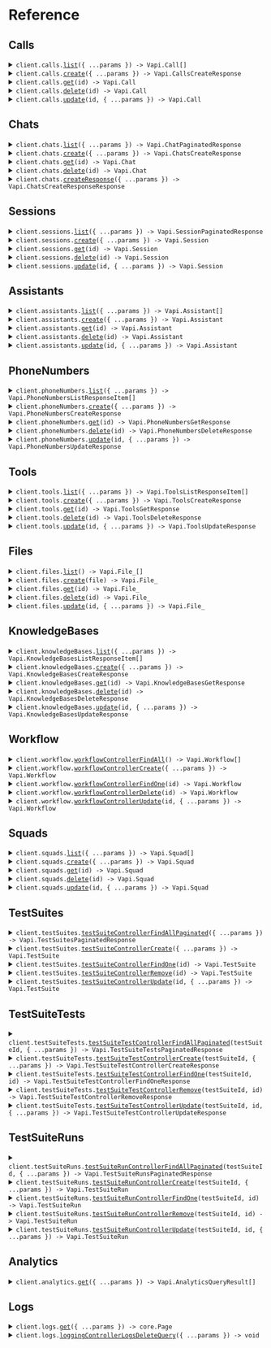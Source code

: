 # Reference

## Calls

<details><summary><code>client.calls.<a href="/src/api/resources/calls/client/Client.ts">list</a>({ ...params }) -> Vapi.Call[]</code></summary>
<dl>
<dd>

#### 🔌 Usage

<dl>
<dd>

<dl>
<dd>

```typescript
await client.calls.list();
```

</dd>
</dl>
</dd>
</dl>

#### ⚙️ Parameters

<dl>
<dd>

<dl>
<dd>

**request:** `Vapi.CallsListRequest`

</dd>
</dl>

<dl>
<dd>

**requestOptions:** `Calls.RequestOptions`

</dd>
</dl>
</dd>
</dl>

</dd>
</dl>
</details>

<details><summary><code>client.calls.<a href="/src/api/resources/calls/client/Client.ts">create</a>({ ...params }) -> Vapi.CallsCreateResponse</code></summary>
<dl>
<dd>

#### 🔌 Usage

<dl>
<dd>

<dl>
<dd>

```typescript
await client.calls.create();
```

</dd>
</dl>
</dd>
</dl>

#### ⚙️ Parameters

<dl>
<dd>

<dl>
<dd>

**request:** `Vapi.CreateCallDto`

</dd>
</dl>

<dl>
<dd>

**requestOptions:** `Calls.RequestOptions`

</dd>
</dl>
</dd>
</dl>

</dd>
</dl>
</details>

<details><summary><code>client.calls.<a href="/src/api/resources/calls/client/Client.ts">get</a>(id) -> Vapi.Call</code></summary>
<dl>
<dd>

#### 🔌 Usage

<dl>
<dd>

<dl>
<dd>

```typescript
await client.calls.get("id");
```

</dd>
</dl>
</dd>
</dl>

#### ⚙️ Parameters

<dl>
<dd>

<dl>
<dd>

**id:** `string`

</dd>
</dl>

<dl>
<dd>

**requestOptions:** `Calls.RequestOptions`

</dd>
</dl>
</dd>
</dl>

</dd>
</dl>
</details>

<details><summary><code>client.calls.<a href="/src/api/resources/calls/client/Client.ts">delete</a>(id) -> Vapi.Call</code></summary>
<dl>
<dd>

#### 🔌 Usage

<dl>
<dd>

<dl>
<dd>

```typescript
await client.calls.delete("id");
```

</dd>
</dl>
</dd>
</dl>

#### ⚙️ Parameters

<dl>
<dd>

<dl>
<dd>

**id:** `string`

</dd>
</dl>

<dl>
<dd>

**requestOptions:** `Calls.RequestOptions`

</dd>
</dl>
</dd>
</dl>

</dd>
</dl>
</details>

<details><summary><code>client.calls.<a href="/src/api/resources/calls/client/Client.ts">update</a>(id, { ...params }) -> Vapi.Call</code></summary>
<dl>
<dd>

#### 🔌 Usage

<dl>
<dd>

<dl>
<dd>

```typescript
await client.calls.update("id");
```

</dd>
</dl>
</dd>
</dl>

#### ⚙️ Parameters

<dl>
<dd>

<dl>
<dd>

**id:** `string`

</dd>
</dl>

<dl>
<dd>

**request:** `Vapi.UpdateCallDto`

</dd>
</dl>

<dl>
<dd>

**requestOptions:** `Calls.RequestOptions`

</dd>
</dl>
</dd>
</dl>

</dd>
</dl>
</details>

## Chats

<details><summary><code>client.chats.<a href="/src/api/resources/chats/client/Client.ts">list</a>({ ...params }) -> Vapi.ChatPaginatedResponse</code></summary>
<dl>
<dd>

#### 🔌 Usage

<dl>
<dd>

<dl>
<dd>

```typescript
await client.chats.list();
```

</dd>
</dl>
</dd>
</dl>

#### ⚙️ Parameters

<dl>
<dd>

<dl>
<dd>

**request:** `Vapi.ChatsListRequest`

</dd>
</dl>

<dl>
<dd>

**requestOptions:** `Chats.RequestOptions`

</dd>
</dl>
</dd>
</dl>

</dd>
</dl>
</details>

<details><summary><code>client.chats.<a href="/src/api/resources/chats/client/Client.ts">create</a>({ ...params }) -> Vapi.ChatsCreateResponse</code></summary>
<dl>
<dd>

#### 📝 Description

<dl>
<dd>

<dl>
<dd>

Creates a new chat. Requires at least one of: assistantId/assistant, sessionId, or previousChatId. Note: sessionId and previousChatId are mutually exclusive.

</dd>
</dl>
</dd>
</dl>

#### 🔌 Usage

<dl>
<dd>

<dl>
<dd>

```typescript
await client.chats.create({
    input: "input",
});
```

</dd>
</dl>
</dd>
</dl>

#### ⚙️ Parameters

<dl>
<dd>

<dl>
<dd>

**request:** `Vapi.CreateChatDto`

</dd>
</dl>

<dl>
<dd>

**requestOptions:** `Chats.RequestOptions`

</dd>
</dl>
</dd>
</dl>

</dd>
</dl>
</details>

<details><summary><code>client.chats.<a href="/src/api/resources/chats/client/Client.ts">get</a>(id) -> Vapi.Chat</code></summary>
<dl>
<dd>

#### 🔌 Usage

<dl>
<dd>

<dl>
<dd>

```typescript
await client.chats.get("id");
```

</dd>
</dl>
</dd>
</dl>

#### ⚙️ Parameters

<dl>
<dd>

<dl>
<dd>

**id:** `string`

</dd>
</dl>

<dl>
<dd>

**requestOptions:** `Chats.RequestOptions`

</dd>
</dl>
</dd>
</dl>

</dd>
</dl>
</details>

<details><summary><code>client.chats.<a href="/src/api/resources/chats/client/Client.ts">delete</a>(id) -> Vapi.Chat</code></summary>
<dl>
<dd>

#### 🔌 Usage

<dl>
<dd>

<dl>
<dd>

```typescript
await client.chats.delete("id");
```

</dd>
</dl>
</dd>
</dl>

#### ⚙️ Parameters

<dl>
<dd>

<dl>
<dd>

**id:** `string`

</dd>
</dl>

<dl>
<dd>

**requestOptions:** `Chats.RequestOptions`

</dd>
</dl>
</dd>
</dl>

</dd>
</dl>
</details>

<details><summary><code>client.chats.<a href="/src/api/resources/chats/client/Client.ts">createResponse</a>({ ...params }) -> Vapi.ChatsCreateResponseResponse</code></summary>
<dl>
<dd>

#### 🔌 Usage

<dl>
<dd>

<dl>
<dd>

```typescript
await client.chats.createResponse({
    input: "input",
});
```

</dd>
</dl>
</dd>
</dl>

#### ⚙️ Parameters

<dl>
<dd>

<dl>
<dd>

**request:** `Vapi.OpenAiResponsesRequest`

</dd>
</dl>

<dl>
<dd>

**requestOptions:** `Chats.RequestOptions`

</dd>
</dl>
</dd>
</dl>

</dd>
</dl>
</details>

## Sessions

<details><summary><code>client.sessions.<a href="/src/api/resources/sessions/client/Client.ts">list</a>({ ...params }) -> Vapi.SessionPaginatedResponse</code></summary>
<dl>
<dd>

#### 🔌 Usage

<dl>
<dd>

<dl>
<dd>

```typescript
await client.sessions.list();
```

</dd>
</dl>
</dd>
</dl>

#### ⚙️ Parameters

<dl>
<dd>

<dl>
<dd>

**request:** `Vapi.SessionsListRequest`

</dd>
</dl>

<dl>
<dd>

**requestOptions:** `Sessions.RequestOptions`

</dd>
</dl>
</dd>
</dl>

</dd>
</dl>
</details>

<details><summary><code>client.sessions.<a href="/src/api/resources/sessions/client/Client.ts">create</a>({ ...params }) -> Vapi.Session</code></summary>
<dl>
<dd>

#### 🔌 Usage

<dl>
<dd>

<dl>
<dd>

```typescript
await client.sessions.create();
```

</dd>
</dl>
</dd>
</dl>

#### ⚙️ Parameters

<dl>
<dd>

<dl>
<dd>

**request:** `Vapi.CreateSessionDto`

</dd>
</dl>

<dl>
<dd>

**requestOptions:** `Sessions.RequestOptions`

</dd>
</dl>
</dd>
</dl>

</dd>
</dl>
</details>

<details><summary><code>client.sessions.<a href="/src/api/resources/sessions/client/Client.ts">get</a>(id) -> Vapi.Session</code></summary>
<dl>
<dd>

#### 🔌 Usage

<dl>
<dd>

<dl>
<dd>

```typescript
await client.sessions.get("id");
```

</dd>
</dl>
</dd>
</dl>

#### ⚙️ Parameters

<dl>
<dd>

<dl>
<dd>

**id:** `string`

</dd>
</dl>

<dl>
<dd>

**requestOptions:** `Sessions.RequestOptions`

</dd>
</dl>
</dd>
</dl>

</dd>
</dl>
</details>

<details><summary><code>client.sessions.<a href="/src/api/resources/sessions/client/Client.ts">delete</a>(id) -> Vapi.Session</code></summary>
<dl>
<dd>

#### 🔌 Usage

<dl>
<dd>

<dl>
<dd>

```typescript
await client.sessions.delete("id");
```

</dd>
</dl>
</dd>
</dl>

#### ⚙️ Parameters

<dl>
<dd>

<dl>
<dd>

**id:** `string`

</dd>
</dl>

<dl>
<dd>

**requestOptions:** `Sessions.RequestOptions`

</dd>
</dl>
</dd>
</dl>

</dd>
</dl>
</details>

<details><summary><code>client.sessions.<a href="/src/api/resources/sessions/client/Client.ts">update</a>(id, { ...params }) -> Vapi.Session</code></summary>
<dl>
<dd>

#### 🔌 Usage

<dl>
<dd>

<dl>
<dd>

```typescript
await client.sessions.update("id");
```

</dd>
</dl>
</dd>
</dl>

#### ⚙️ Parameters

<dl>
<dd>

<dl>
<dd>

**id:** `string`

</dd>
</dl>

<dl>
<dd>

**request:** `Vapi.UpdateSessionDto`

</dd>
</dl>

<dl>
<dd>

**requestOptions:** `Sessions.RequestOptions`

</dd>
</dl>
</dd>
</dl>

</dd>
</dl>
</details>

## Assistants

<details><summary><code>client.assistants.<a href="/src/api/resources/assistants/client/Client.ts">list</a>({ ...params }) -> Vapi.Assistant[]</code></summary>
<dl>
<dd>

#### 🔌 Usage

<dl>
<dd>

<dl>
<dd>

```typescript
await client.assistants.list();
```

</dd>
</dl>
</dd>
</dl>

#### ⚙️ Parameters

<dl>
<dd>

<dl>
<dd>

**request:** `Vapi.AssistantsListRequest`

</dd>
</dl>

<dl>
<dd>

**requestOptions:** `Assistants.RequestOptions`

</dd>
</dl>
</dd>
</dl>

</dd>
</dl>
</details>

<details><summary><code>client.assistants.<a href="/src/api/resources/assistants/client/Client.ts">create</a>({ ...params }) -> Vapi.Assistant</code></summary>
<dl>
<dd>

#### 🔌 Usage

<dl>
<dd>

<dl>
<dd>

```typescript
await client.assistants.create({});
```

</dd>
</dl>
</dd>
</dl>

#### ⚙️ Parameters

<dl>
<dd>

<dl>
<dd>

**request:** `Vapi.CreateAssistantDto`

</dd>
</dl>

<dl>
<dd>

**requestOptions:** `Assistants.RequestOptions`

</dd>
</dl>
</dd>
</dl>

</dd>
</dl>
</details>

<details><summary><code>client.assistants.<a href="/src/api/resources/assistants/client/Client.ts">get</a>(id) -> Vapi.Assistant</code></summary>
<dl>
<dd>

#### 🔌 Usage

<dl>
<dd>

<dl>
<dd>

```typescript
await client.assistants.get("id");
```

</dd>
</dl>
</dd>
</dl>

#### ⚙️ Parameters

<dl>
<dd>

<dl>
<dd>

**id:** `string`

</dd>
</dl>

<dl>
<dd>

**requestOptions:** `Assistants.RequestOptions`

</dd>
</dl>
</dd>
</dl>

</dd>
</dl>
</details>

<details><summary><code>client.assistants.<a href="/src/api/resources/assistants/client/Client.ts">delete</a>(id) -> Vapi.Assistant</code></summary>
<dl>
<dd>

#### 🔌 Usage

<dl>
<dd>

<dl>
<dd>

```typescript
await client.assistants.delete("id");
```

</dd>
</dl>
</dd>
</dl>

#### ⚙️ Parameters

<dl>
<dd>

<dl>
<dd>

**id:** `string`

</dd>
</dl>

<dl>
<dd>

**requestOptions:** `Assistants.RequestOptions`

</dd>
</dl>
</dd>
</dl>

</dd>
</dl>
</details>

<details><summary><code>client.assistants.<a href="/src/api/resources/assistants/client/Client.ts">update</a>(id, { ...params }) -> Vapi.Assistant</code></summary>
<dl>
<dd>

#### 🔌 Usage

<dl>
<dd>

<dl>
<dd>

```typescript
await client.assistants.update("id");
```

</dd>
</dl>
</dd>
</dl>

#### ⚙️ Parameters

<dl>
<dd>

<dl>
<dd>

**id:** `string`

</dd>
</dl>

<dl>
<dd>

**request:** `Vapi.UpdateAssistantDto`

</dd>
</dl>

<dl>
<dd>

**requestOptions:** `Assistants.RequestOptions`

</dd>
</dl>
</dd>
</dl>

</dd>
</dl>
</details>

## PhoneNumbers

<details><summary><code>client.phoneNumbers.<a href="/src/api/resources/phoneNumbers/client/Client.ts">list</a>({ ...params }) -> Vapi.PhoneNumbersListResponseItem[]</code></summary>
<dl>
<dd>

#### 🔌 Usage

<dl>
<dd>

<dl>
<dd>

```typescript
await client.phoneNumbers.list();
```

</dd>
</dl>
</dd>
</dl>

#### ⚙️ Parameters

<dl>
<dd>

<dl>
<dd>

**request:** `Vapi.PhoneNumbersListRequest`

</dd>
</dl>

<dl>
<dd>

**requestOptions:** `PhoneNumbers.RequestOptions`

</dd>
</dl>
</dd>
</dl>

</dd>
</dl>
</details>

<details><summary><code>client.phoneNumbers.<a href="/src/api/resources/phoneNumbers/client/Client.ts">create</a>({ ...params }) -> Vapi.PhoneNumbersCreateResponse</code></summary>
<dl>
<dd>

#### 🔌 Usage

<dl>
<dd>

<dl>
<dd>

```typescript
await client.phoneNumbers.create({
    provider: "byo-phone-number",
    credentialId: "credentialId",
});
```

</dd>
</dl>
</dd>
</dl>

#### ⚙️ Parameters

<dl>
<dd>

<dl>
<dd>

**request:** `Vapi.PhoneNumbersCreateRequest`

</dd>
</dl>

<dl>
<dd>

**requestOptions:** `PhoneNumbers.RequestOptions`

</dd>
</dl>
</dd>
</dl>

</dd>
</dl>
</details>

<details><summary><code>client.phoneNumbers.<a href="/src/api/resources/phoneNumbers/client/Client.ts">get</a>(id) -> Vapi.PhoneNumbersGetResponse</code></summary>
<dl>
<dd>

#### 🔌 Usage

<dl>
<dd>

<dl>
<dd>

```typescript
await client.phoneNumbers.get("id");
```

</dd>
</dl>
</dd>
</dl>

#### ⚙️ Parameters

<dl>
<dd>

<dl>
<dd>

**id:** `string`

</dd>
</dl>

<dl>
<dd>

**requestOptions:** `PhoneNumbers.RequestOptions`

</dd>
</dl>
</dd>
</dl>

</dd>
</dl>
</details>

<details><summary><code>client.phoneNumbers.<a href="/src/api/resources/phoneNumbers/client/Client.ts">delete</a>(id) -> Vapi.PhoneNumbersDeleteResponse</code></summary>
<dl>
<dd>

#### 🔌 Usage

<dl>
<dd>

<dl>
<dd>

```typescript
await client.phoneNumbers.delete("id");
```

</dd>
</dl>
</dd>
</dl>

#### ⚙️ Parameters

<dl>
<dd>

<dl>
<dd>

**id:** `string`

</dd>
</dl>

<dl>
<dd>

**requestOptions:** `PhoneNumbers.RequestOptions`

</dd>
</dl>
</dd>
</dl>

</dd>
</dl>
</details>

<details><summary><code>client.phoneNumbers.<a href="/src/api/resources/phoneNumbers/client/Client.ts">update</a>(id, { ...params }) -> Vapi.PhoneNumbersUpdateResponse</code></summary>
<dl>
<dd>

#### 🔌 Usage

<dl>
<dd>

<dl>
<dd>

```typescript
await client.phoneNumbers.update("id", {});
```

</dd>
</dl>
</dd>
</dl>

#### ⚙️ Parameters

<dl>
<dd>

<dl>
<dd>

**id:** `string`

</dd>
</dl>

<dl>
<dd>

**request:** `Vapi.PhoneNumbersUpdateRequest`

</dd>
</dl>

<dl>
<dd>

**requestOptions:** `PhoneNumbers.RequestOptions`

</dd>
</dl>
</dd>
</dl>

</dd>
</dl>
</details>

## Tools

<details><summary><code>client.tools.<a href="/src/api/resources/tools/client/Client.ts">list</a>({ ...params }) -> Vapi.ToolsListResponseItem[]</code></summary>
<dl>
<dd>

#### 🔌 Usage

<dl>
<dd>

<dl>
<dd>

```typescript
await client.tools.list();
```

</dd>
</dl>
</dd>
</dl>

#### ⚙️ Parameters

<dl>
<dd>

<dl>
<dd>

**request:** `Vapi.ToolsListRequest`

</dd>
</dl>

<dl>
<dd>

**requestOptions:** `Tools.RequestOptions`

</dd>
</dl>
</dd>
</dl>

</dd>
</dl>
</details>

<details><summary><code>client.tools.<a href="/src/api/resources/tools/client/Client.ts">create</a>({ ...params }) -> Vapi.ToolsCreateResponse</code></summary>
<dl>
<dd>

#### 🔌 Usage

<dl>
<dd>

<dl>
<dd>

```typescript
await client.tools.create({
    type: "dtmf",
});
```

</dd>
</dl>
</dd>
</dl>

#### ⚙️ Parameters

<dl>
<dd>

<dl>
<dd>

**request:** `Vapi.ToolsCreateRequest`

</dd>
</dl>

<dl>
<dd>

**requestOptions:** `Tools.RequestOptions`

</dd>
</dl>
</dd>
</dl>

</dd>
</dl>
</details>

<details><summary><code>client.tools.<a href="/src/api/resources/tools/client/Client.ts">get</a>(id) -> Vapi.ToolsGetResponse</code></summary>
<dl>
<dd>

#### 🔌 Usage

<dl>
<dd>

<dl>
<dd>

```typescript
await client.tools.get("id");
```

</dd>
</dl>
</dd>
</dl>

#### ⚙️ Parameters

<dl>
<dd>

<dl>
<dd>

**id:** `string`

</dd>
</dl>

<dl>
<dd>

**requestOptions:** `Tools.RequestOptions`

</dd>
</dl>
</dd>
</dl>

</dd>
</dl>
</details>

<details><summary><code>client.tools.<a href="/src/api/resources/tools/client/Client.ts">delete</a>(id) -> Vapi.ToolsDeleteResponse</code></summary>
<dl>
<dd>

#### 🔌 Usage

<dl>
<dd>

<dl>
<dd>

```typescript
await client.tools.delete("id");
```

</dd>
</dl>
</dd>
</dl>

#### ⚙️ Parameters

<dl>
<dd>

<dl>
<dd>

**id:** `string`

</dd>
</dl>

<dl>
<dd>

**requestOptions:** `Tools.RequestOptions`

</dd>
</dl>
</dd>
</dl>

</dd>
</dl>
</details>

<details><summary><code>client.tools.<a href="/src/api/resources/tools/client/Client.ts">update</a>(id, { ...params }) -> Vapi.ToolsUpdateResponse</code></summary>
<dl>
<dd>

#### 🔌 Usage

<dl>
<dd>

<dl>
<dd>

```typescript
await client.tools.update("id", {});
```

</dd>
</dl>
</dd>
</dl>

#### ⚙️ Parameters

<dl>
<dd>

<dl>
<dd>

**id:** `string`

</dd>
</dl>

<dl>
<dd>

**request:** `Vapi.ToolsUpdateRequest`

</dd>
</dl>

<dl>
<dd>

**requestOptions:** `Tools.RequestOptions`

</dd>
</dl>
</dd>
</dl>

</dd>
</dl>
</details>

## Files

<details><summary><code>client.files.<a href="/src/api/resources/files/client/Client.ts">list</a>() -> Vapi.File_[]</code></summary>
<dl>
<dd>

#### 🔌 Usage

<dl>
<dd>

<dl>
<dd>

```typescript
await client.files.list();
```

</dd>
</dl>
</dd>
</dl>

#### ⚙️ Parameters

<dl>
<dd>

<dl>
<dd>

**requestOptions:** `Files.RequestOptions`

</dd>
</dl>
</dd>
</dl>

</dd>
</dl>
</details>

<details><summary><code>client.files.<a href="/src/api/resources/files/client/Client.ts">create</a>(file) -> Vapi.File_</code></summary>
<dl>
<dd>

#### 🔌 Usage

<dl>
<dd>

<dl>
<dd>

```typescript
await client.files.create(fs.createReadStream("/path/to/your/file"));
```

</dd>
</dl>
</dd>
</dl>

#### ⚙️ Parameters

<dl>
<dd>

<dl>
<dd>

**file:** `File | fs.ReadStream | Blob`

</dd>
</dl>

<dl>
<dd>

**requestOptions:** `Files.RequestOptions`

</dd>
</dl>
</dd>
</dl>

</dd>
</dl>
</details>

<details><summary><code>client.files.<a href="/src/api/resources/files/client/Client.ts">get</a>(id) -> Vapi.File_</code></summary>
<dl>
<dd>

#### 🔌 Usage

<dl>
<dd>

<dl>
<dd>

```typescript
await client.files.get("id");
```

</dd>
</dl>
</dd>
</dl>

#### ⚙️ Parameters

<dl>
<dd>

<dl>
<dd>

**id:** `string`

</dd>
</dl>

<dl>
<dd>

**requestOptions:** `Files.RequestOptions`

</dd>
</dl>
</dd>
</dl>

</dd>
</dl>
</details>

<details><summary><code>client.files.<a href="/src/api/resources/files/client/Client.ts">delete</a>(id) -> Vapi.File_</code></summary>
<dl>
<dd>

#### 🔌 Usage

<dl>
<dd>

<dl>
<dd>

```typescript
await client.files.delete("id");
```

</dd>
</dl>
</dd>
</dl>

#### ⚙️ Parameters

<dl>
<dd>

<dl>
<dd>

**id:** `string`

</dd>
</dl>

<dl>
<dd>

**requestOptions:** `Files.RequestOptions`

</dd>
</dl>
</dd>
</dl>

</dd>
</dl>
</details>

<details><summary><code>client.files.<a href="/src/api/resources/files/client/Client.ts">update</a>(id, { ...params }) -> Vapi.File_</code></summary>
<dl>
<dd>

#### 🔌 Usage

<dl>
<dd>

<dl>
<dd>

```typescript
await client.files.update("id");
```

</dd>
</dl>
</dd>
</dl>

#### ⚙️ Parameters

<dl>
<dd>

<dl>
<dd>

**id:** `string`

</dd>
</dl>

<dl>
<dd>

**request:** `Vapi.UpdateFileDto`

</dd>
</dl>

<dl>
<dd>

**requestOptions:** `Files.RequestOptions`

</dd>
</dl>
</dd>
</dl>

</dd>
</dl>
</details>

## KnowledgeBases

<details><summary><code>client.knowledgeBases.<a href="/src/api/resources/knowledgeBases/client/Client.ts">list</a>({ ...params }) -> Vapi.KnowledgeBasesListResponseItem[]</code></summary>
<dl>
<dd>

#### 🔌 Usage

<dl>
<dd>

<dl>
<dd>

```typescript
await client.knowledgeBases.list();
```

</dd>
</dl>
</dd>
</dl>

#### ⚙️ Parameters

<dl>
<dd>

<dl>
<dd>

**request:** `Vapi.KnowledgeBasesListRequest`

</dd>
</dl>

<dl>
<dd>

**requestOptions:** `KnowledgeBases.RequestOptions`

</dd>
</dl>
</dd>
</dl>

</dd>
</dl>
</details>

<details><summary><code>client.knowledgeBases.<a href="/src/api/resources/knowledgeBases/client/Client.ts">create</a>({ ...params }) -> Vapi.KnowledgeBasesCreateResponse</code></summary>
<dl>
<dd>

#### 🔌 Usage

<dl>
<dd>

<dl>
<dd>

```typescript
await client.knowledgeBases.create({
    provider: "trieve",
});
```

</dd>
</dl>
</dd>
</dl>

#### ⚙️ Parameters

<dl>
<dd>

<dl>
<dd>

**request:** `Vapi.KnowledgeBasesCreateRequest`

</dd>
</dl>

<dl>
<dd>

**requestOptions:** `KnowledgeBases.RequestOptions`

</dd>
</dl>
</dd>
</dl>

</dd>
</dl>
</details>

<details><summary><code>client.knowledgeBases.<a href="/src/api/resources/knowledgeBases/client/Client.ts">get</a>(id) -> Vapi.KnowledgeBasesGetResponse</code></summary>
<dl>
<dd>

#### 🔌 Usage

<dl>
<dd>

<dl>
<dd>

```typescript
await client.knowledgeBases.get("id");
```

</dd>
</dl>
</dd>
</dl>

#### ⚙️ Parameters

<dl>
<dd>

<dl>
<dd>

**id:** `string`

</dd>
</dl>

<dl>
<dd>

**requestOptions:** `KnowledgeBases.RequestOptions`

</dd>
</dl>
</dd>
</dl>

</dd>
</dl>
</details>

<details><summary><code>client.knowledgeBases.<a href="/src/api/resources/knowledgeBases/client/Client.ts">delete</a>(id) -> Vapi.KnowledgeBasesDeleteResponse</code></summary>
<dl>
<dd>

#### 🔌 Usage

<dl>
<dd>

<dl>
<dd>

```typescript
await client.knowledgeBases.delete("id");
```

</dd>
</dl>
</dd>
</dl>

#### ⚙️ Parameters

<dl>
<dd>

<dl>
<dd>

**id:** `string`

</dd>
</dl>

<dl>
<dd>

**requestOptions:** `KnowledgeBases.RequestOptions`

</dd>
</dl>
</dd>
</dl>

</dd>
</dl>
</details>

<details><summary><code>client.knowledgeBases.<a href="/src/api/resources/knowledgeBases/client/Client.ts">update</a>(id, { ...params }) -> Vapi.KnowledgeBasesUpdateResponse</code></summary>
<dl>
<dd>

#### 🔌 Usage

<dl>
<dd>

<dl>
<dd>

```typescript
await client.knowledgeBases.update("id", {});
```

</dd>
</dl>
</dd>
</dl>

#### ⚙️ Parameters

<dl>
<dd>

<dl>
<dd>

**id:** `string`

</dd>
</dl>

<dl>
<dd>

**request:** `Vapi.KnowledgeBasesUpdateRequest`

</dd>
</dl>

<dl>
<dd>

**requestOptions:** `KnowledgeBases.RequestOptions`

</dd>
</dl>
</dd>
</dl>

</dd>
</dl>
</details>

## Workflow

<details><summary><code>client.workflow.<a href="/src/api/resources/workflow/client/Client.ts">workflowControllerFindAll</a>() -> Vapi.Workflow[]</code></summary>
<dl>
<dd>

#### 🔌 Usage

<dl>
<dd>

<dl>
<dd>

```typescript
await client.workflow.workflowControllerFindAll();
```

</dd>
</dl>
</dd>
</dl>

#### ⚙️ Parameters

<dl>
<dd>

<dl>
<dd>

**requestOptions:** `Workflow.RequestOptions`

</dd>
</dl>
</dd>
</dl>

</dd>
</dl>
</details>

<details><summary><code>client.workflow.<a href="/src/api/resources/workflow/client/Client.ts">workflowControllerCreate</a>({ ...params }) -> Vapi.Workflow</code></summary>
<dl>
<dd>

#### 🔌 Usage

<dl>
<dd>

<dl>
<dd>

```typescript
await client.workflow.workflowControllerCreate({
    nodes: [
        {
            type: "conversation",
            name: "name",
        },
    ],
    name: "name",
    edges: [
        {
            from: "from",
            to: "to",
        },
    ],
});
```

</dd>
</dl>
</dd>
</dl>

#### ⚙️ Parameters

<dl>
<dd>

<dl>
<dd>

**request:** `Vapi.CreateWorkflowDto`

</dd>
</dl>

<dl>
<dd>

**requestOptions:** `Workflow.RequestOptions`

</dd>
</dl>
</dd>
</dl>

</dd>
</dl>
</details>

<details><summary><code>client.workflow.<a href="/src/api/resources/workflow/client/Client.ts">workflowControllerFindOne</a>(id) -> Vapi.Workflow</code></summary>
<dl>
<dd>

#### 🔌 Usage

<dl>
<dd>

<dl>
<dd>

```typescript
await client.workflow.workflowControllerFindOne("id");
```

</dd>
</dl>
</dd>
</dl>

#### ⚙️ Parameters

<dl>
<dd>

<dl>
<dd>

**id:** `string`

</dd>
</dl>

<dl>
<dd>

**requestOptions:** `Workflow.RequestOptions`

</dd>
</dl>
</dd>
</dl>

</dd>
</dl>
</details>

<details><summary><code>client.workflow.<a href="/src/api/resources/workflow/client/Client.ts">workflowControllerDelete</a>(id) -> Vapi.Workflow</code></summary>
<dl>
<dd>

#### 🔌 Usage

<dl>
<dd>

<dl>
<dd>

```typescript
await client.workflow.workflowControllerDelete("id");
```

</dd>
</dl>
</dd>
</dl>

#### ⚙️ Parameters

<dl>
<dd>

<dl>
<dd>

**id:** `string`

</dd>
</dl>

<dl>
<dd>

**requestOptions:** `Workflow.RequestOptions`

</dd>
</dl>
</dd>
</dl>

</dd>
</dl>
</details>

<details><summary><code>client.workflow.<a href="/src/api/resources/workflow/client/Client.ts">workflowControllerUpdate</a>(id, { ...params }) -> Vapi.Workflow</code></summary>
<dl>
<dd>

#### 🔌 Usage

<dl>
<dd>

<dl>
<dd>

```typescript
await client.workflow.workflowControllerUpdate("id");
```

</dd>
</dl>
</dd>
</dl>

#### ⚙️ Parameters

<dl>
<dd>

<dl>
<dd>

**id:** `string`

</dd>
</dl>

<dl>
<dd>

**request:** `Vapi.UpdateWorkflowDto`

</dd>
</dl>

<dl>
<dd>

**requestOptions:** `Workflow.RequestOptions`

</dd>
</dl>
</dd>
</dl>

</dd>
</dl>
</details>

## Squads

<details><summary><code>client.squads.<a href="/src/api/resources/squads/client/Client.ts">list</a>({ ...params }) -> Vapi.Squad[]</code></summary>
<dl>
<dd>

#### 🔌 Usage

<dl>
<dd>

<dl>
<dd>

```typescript
await client.squads.list();
```

</dd>
</dl>
</dd>
</dl>

#### ⚙️ Parameters

<dl>
<dd>

<dl>
<dd>

**request:** `Vapi.SquadsListRequest`

</dd>
</dl>

<dl>
<dd>

**requestOptions:** `Squads.RequestOptions`

</dd>
</dl>
</dd>
</dl>

</dd>
</dl>
</details>

<details><summary><code>client.squads.<a href="/src/api/resources/squads/client/Client.ts">create</a>({ ...params }) -> Vapi.Squad</code></summary>
<dl>
<dd>

#### 🔌 Usage

<dl>
<dd>

<dl>
<dd>

```typescript
await client.squads.create({
    members: [{}],
});
```

</dd>
</dl>
</dd>
</dl>

#### ⚙️ Parameters

<dl>
<dd>

<dl>
<dd>

**request:** `Vapi.CreateSquadDto`

</dd>
</dl>

<dl>
<dd>

**requestOptions:** `Squads.RequestOptions`

</dd>
</dl>
</dd>
</dl>

</dd>
</dl>
</details>

<details><summary><code>client.squads.<a href="/src/api/resources/squads/client/Client.ts">get</a>(id) -> Vapi.Squad</code></summary>
<dl>
<dd>

#### 🔌 Usage

<dl>
<dd>

<dl>
<dd>

```typescript
await client.squads.get("id");
```

</dd>
</dl>
</dd>
</dl>

#### ⚙️ Parameters

<dl>
<dd>

<dl>
<dd>

**id:** `string`

</dd>
</dl>

<dl>
<dd>

**requestOptions:** `Squads.RequestOptions`

</dd>
</dl>
</dd>
</dl>

</dd>
</dl>
</details>

<details><summary><code>client.squads.<a href="/src/api/resources/squads/client/Client.ts">delete</a>(id) -> Vapi.Squad</code></summary>
<dl>
<dd>

#### 🔌 Usage

<dl>
<dd>

<dl>
<dd>

```typescript
await client.squads.delete("id");
```

</dd>
</dl>
</dd>
</dl>

#### ⚙️ Parameters

<dl>
<dd>

<dl>
<dd>

**id:** `string`

</dd>
</dl>

<dl>
<dd>

**requestOptions:** `Squads.RequestOptions`

</dd>
</dl>
</dd>
</dl>

</dd>
</dl>
</details>

<details><summary><code>client.squads.<a href="/src/api/resources/squads/client/Client.ts">update</a>(id, { ...params }) -> Vapi.Squad</code></summary>
<dl>
<dd>

#### 🔌 Usage

<dl>
<dd>

<dl>
<dd>

```typescript
await client.squads.update("id", {
    members: [{}],
});
```

</dd>
</dl>
</dd>
</dl>

#### ⚙️ Parameters

<dl>
<dd>

<dl>
<dd>

**id:** `string`

</dd>
</dl>

<dl>
<dd>

**request:** `Vapi.UpdateSquadDto`

</dd>
</dl>

<dl>
<dd>

**requestOptions:** `Squads.RequestOptions`

</dd>
</dl>
</dd>
</dl>

</dd>
</dl>
</details>

## TestSuites

<details><summary><code>client.testSuites.<a href="/src/api/resources/testSuites/client/Client.ts">testSuiteControllerFindAllPaginated</a>({ ...params }) -> Vapi.TestSuitesPaginatedResponse</code></summary>
<dl>
<dd>

#### 🔌 Usage

<dl>
<dd>

<dl>
<dd>

```typescript
await client.testSuites.testSuiteControllerFindAllPaginated();
```

</dd>
</dl>
</dd>
</dl>

#### ⚙️ Parameters

<dl>
<dd>

<dl>
<dd>

**request:** `Vapi.TestSuiteControllerFindAllPaginatedRequest`

</dd>
</dl>

<dl>
<dd>

**requestOptions:** `TestSuites.RequestOptions`

</dd>
</dl>
</dd>
</dl>

</dd>
</dl>
</details>

<details><summary><code>client.testSuites.<a href="/src/api/resources/testSuites/client/Client.ts">testSuiteControllerCreate</a>({ ...params }) -> Vapi.TestSuite</code></summary>
<dl>
<dd>

#### 🔌 Usage

<dl>
<dd>

<dl>
<dd>

```typescript
await client.testSuites.testSuiteControllerCreate();
```

</dd>
</dl>
</dd>
</dl>

#### ⚙️ Parameters

<dl>
<dd>

<dl>
<dd>

**request:** `Vapi.CreateTestSuiteDto`

</dd>
</dl>

<dl>
<dd>

**requestOptions:** `TestSuites.RequestOptions`

</dd>
</dl>
</dd>
</dl>

</dd>
</dl>
</details>

<details><summary><code>client.testSuites.<a href="/src/api/resources/testSuites/client/Client.ts">testSuiteControllerFindOne</a>(id) -> Vapi.TestSuite</code></summary>
<dl>
<dd>

#### 🔌 Usage

<dl>
<dd>

<dl>
<dd>

```typescript
await client.testSuites.testSuiteControllerFindOne("id");
```

</dd>
</dl>
</dd>
</dl>

#### ⚙️ Parameters

<dl>
<dd>

<dl>
<dd>

**id:** `string`

</dd>
</dl>

<dl>
<dd>

**requestOptions:** `TestSuites.RequestOptions`

</dd>
</dl>
</dd>
</dl>

</dd>
</dl>
</details>

<details><summary><code>client.testSuites.<a href="/src/api/resources/testSuites/client/Client.ts">testSuiteControllerRemove</a>(id) -> Vapi.TestSuite</code></summary>
<dl>
<dd>

#### 🔌 Usage

<dl>
<dd>

<dl>
<dd>

```typescript
await client.testSuites.testSuiteControllerRemove("id");
```

</dd>
</dl>
</dd>
</dl>

#### ⚙️ Parameters

<dl>
<dd>

<dl>
<dd>

**id:** `string`

</dd>
</dl>

<dl>
<dd>

**requestOptions:** `TestSuites.RequestOptions`

</dd>
</dl>
</dd>
</dl>

</dd>
</dl>
</details>

<details><summary><code>client.testSuites.<a href="/src/api/resources/testSuites/client/Client.ts">testSuiteControllerUpdate</a>(id, { ...params }) -> Vapi.TestSuite</code></summary>
<dl>
<dd>

#### 🔌 Usage

<dl>
<dd>

<dl>
<dd>

```typescript
await client.testSuites.testSuiteControllerUpdate("id");
```

</dd>
</dl>
</dd>
</dl>

#### ⚙️ Parameters

<dl>
<dd>

<dl>
<dd>

**id:** `string`

</dd>
</dl>

<dl>
<dd>

**request:** `Vapi.UpdateTestSuiteDto`

</dd>
</dl>

<dl>
<dd>

**requestOptions:** `TestSuites.RequestOptions`

</dd>
</dl>
</dd>
</dl>

</dd>
</dl>
</details>

## TestSuiteTests

<details><summary><code>client.testSuiteTests.<a href="/src/api/resources/testSuiteTests/client/Client.ts">testSuiteTestControllerFindAllPaginated</a>(testSuiteId, { ...params }) -> Vapi.TestSuiteTestsPaginatedResponse</code></summary>
<dl>
<dd>

#### 🔌 Usage

<dl>
<dd>

<dl>
<dd>

```typescript
await client.testSuiteTests.testSuiteTestControllerFindAllPaginated("testSuiteId");
```

</dd>
</dl>
</dd>
</dl>

#### ⚙️ Parameters

<dl>
<dd>

<dl>
<dd>

**testSuiteId:** `string`

</dd>
</dl>

<dl>
<dd>

**request:** `Vapi.TestSuiteTestControllerFindAllPaginatedRequest`

</dd>
</dl>

<dl>
<dd>

**requestOptions:** `TestSuiteTests.RequestOptions`

</dd>
</dl>
</dd>
</dl>

</dd>
</dl>
</details>

<details><summary><code>client.testSuiteTests.<a href="/src/api/resources/testSuiteTests/client/Client.ts">testSuiteTestControllerCreate</a>(testSuiteId, { ...params }) -> Vapi.TestSuiteTestControllerCreateResponse</code></summary>
<dl>
<dd>

#### 🔌 Usage

<dl>
<dd>

<dl>
<dd>

```typescript
await client.testSuiteTests.testSuiteTestControllerCreate("testSuiteId", {
    scorers: [
        {
            type: "ai",
            rubric: "rubric",
        },
    ],
    type: "voice",
    script: "script",
});
```

</dd>
</dl>
</dd>
</dl>

#### ⚙️ Parameters

<dl>
<dd>

<dl>
<dd>

**testSuiteId:** `string`

</dd>
</dl>

<dl>
<dd>

**request:** `Vapi.TestSuiteTestControllerCreateRequest`

</dd>
</dl>

<dl>
<dd>

**requestOptions:** `TestSuiteTests.RequestOptions`

</dd>
</dl>
</dd>
</dl>

</dd>
</dl>
</details>

<details><summary><code>client.testSuiteTests.<a href="/src/api/resources/testSuiteTests/client/Client.ts">testSuiteTestControllerFindOne</a>(testSuiteId, id) -> Vapi.TestSuiteTestControllerFindOneResponse</code></summary>
<dl>
<dd>

#### 🔌 Usage

<dl>
<dd>

<dl>
<dd>

```typescript
await client.testSuiteTests.testSuiteTestControllerFindOne("testSuiteId", "id");
```

</dd>
</dl>
</dd>
</dl>

#### ⚙️ Parameters

<dl>
<dd>

<dl>
<dd>

**testSuiteId:** `string`

</dd>
</dl>

<dl>
<dd>

**id:** `string`

</dd>
</dl>

<dl>
<dd>

**requestOptions:** `TestSuiteTests.RequestOptions`

</dd>
</dl>
</dd>
</dl>

</dd>
</dl>
</details>

<details><summary><code>client.testSuiteTests.<a href="/src/api/resources/testSuiteTests/client/Client.ts">testSuiteTestControllerRemove</a>(testSuiteId, id) -> Vapi.TestSuiteTestControllerRemoveResponse</code></summary>
<dl>
<dd>

#### 🔌 Usage

<dl>
<dd>

<dl>
<dd>

```typescript
await client.testSuiteTests.testSuiteTestControllerRemove("testSuiteId", "id");
```

</dd>
</dl>
</dd>
</dl>

#### ⚙️ Parameters

<dl>
<dd>

<dl>
<dd>

**testSuiteId:** `string`

</dd>
</dl>

<dl>
<dd>

**id:** `string`

</dd>
</dl>

<dl>
<dd>

**requestOptions:** `TestSuiteTests.RequestOptions`

</dd>
</dl>
</dd>
</dl>

</dd>
</dl>
</details>

<details><summary><code>client.testSuiteTests.<a href="/src/api/resources/testSuiteTests/client/Client.ts">testSuiteTestControllerUpdate</a>(testSuiteId, id, { ...params }) -> Vapi.TestSuiteTestControllerUpdateResponse</code></summary>
<dl>
<dd>

#### 🔌 Usage

<dl>
<dd>

<dl>
<dd>

```typescript
await client.testSuiteTests.testSuiteTestControllerUpdate("testSuiteId", "id", {
    type: "voice",
});
```

</dd>
</dl>
</dd>
</dl>

#### ⚙️ Parameters

<dl>
<dd>

<dl>
<dd>

**testSuiteId:** `string`

</dd>
</dl>

<dl>
<dd>

**id:** `string`

</dd>
</dl>

<dl>
<dd>

**request:** `Vapi.TestSuiteTestControllerUpdateRequest`

</dd>
</dl>

<dl>
<dd>

**requestOptions:** `TestSuiteTests.RequestOptions`

</dd>
</dl>
</dd>
</dl>

</dd>
</dl>
</details>

## TestSuiteRuns

<details><summary><code>client.testSuiteRuns.<a href="/src/api/resources/testSuiteRuns/client/Client.ts">testSuiteRunControllerFindAllPaginated</a>(testSuiteId, { ...params }) -> Vapi.TestSuiteRunsPaginatedResponse</code></summary>
<dl>
<dd>

#### 🔌 Usage

<dl>
<dd>

<dl>
<dd>

```typescript
await client.testSuiteRuns.testSuiteRunControllerFindAllPaginated("testSuiteId");
```

</dd>
</dl>
</dd>
</dl>

#### ⚙️ Parameters

<dl>
<dd>

<dl>
<dd>

**testSuiteId:** `string`

</dd>
</dl>

<dl>
<dd>

**request:** `Vapi.TestSuiteRunControllerFindAllPaginatedRequest`

</dd>
</dl>

<dl>
<dd>

**requestOptions:** `TestSuiteRuns.RequestOptions`

</dd>
</dl>
</dd>
</dl>

</dd>
</dl>
</details>

<details><summary><code>client.testSuiteRuns.<a href="/src/api/resources/testSuiteRuns/client/Client.ts">testSuiteRunControllerCreate</a>(testSuiteId, { ...params }) -> Vapi.TestSuiteRun</code></summary>
<dl>
<dd>

#### 🔌 Usage

<dl>
<dd>

<dl>
<dd>

```typescript
await client.testSuiteRuns.testSuiteRunControllerCreate("testSuiteId");
```

</dd>
</dl>
</dd>
</dl>

#### ⚙️ Parameters

<dl>
<dd>

<dl>
<dd>

**testSuiteId:** `string`

</dd>
</dl>

<dl>
<dd>

**request:** `Vapi.CreateTestSuiteRunDto`

</dd>
</dl>

<dl>
<dd>

**requestOptions:** `TestSuiteRuns.RequestOptions`

</dd>
</dl>
</dd>
</dl>

</dd>
</dl>
</details>

<details><summary><code>client.testSuiteRuns.<a href="/src/api/resources/testSuiteRuns/client/Client.ts">testSuiteRunControllerFindOne</a>(testSuiteId, id) -> Vapi.TestSuiteRun</code></summary>
<dl>
<dd>

#### 🔌 Usage

<dl>
<dd>

<dl>
<dd>

```typescript
await client.testSuiteRuns.testSuiteRunControllerFindOne("testSuiteId", "id");
```

</dd>
</dl>
</dd>
</dl>

#### ⚙️ Parameters

<dl>
<dd>

<dl>
<dd>

**testSuiteId:** `string`

</dd>
</dl>

<dl>
<dd>

**id:** `string`

</dd>
</dl>

<dl>
<dd>

**requestOptions:** `TestSuiteRuns.RequestOptions`

</dd>
</dl>
</dd>
</dl>

</dd>
</dl>
</details>

<details><summary><code>client.testSuiteRuns.<a href="/src/api/resources/testSuiteRuns/client/Client.ts">testSuiteRunControllerRemove</a>(testSuiteId, id) -> Vapi.TestSuiteRun</code></summary>
<dl>
<dd>

#### 🔌 Usage

<dl>
<dd>

<dl>
<dd>

```typescript
await client.testSuiteRuns.testSuiteRunControllerRemove("testSuiteId", "id");
```

</dd>
</dl>
</dd>
</dl>

#### ⚙️ Parameters

<dl>
<dd>

<dl>
<dd>

**testSuiteId:** `string`

</dd>
</dl>

<dl>
<dd>

**id:** `string`

</dd>
</dl>

<dl>
<dd>

**requestOptions:** `TestSuiteRuns.RequestOptions`

</dd>
</dl>
</dd>
</dl>

</dd>
</dl>
</details>

<details><summary><code>client.testSuiteRuns.<a href="/src/api/resources/testSuiteRuns/client/Client.ts">testSuiteRunControllerUpdate</a>(testSuiteId, id, { ...params }) -> Vapi.TestSuiteRun</code></summary>
<dl>
<dd>

#### 🔌 Usage

<dl>
<dd>

<dl>
<dd>

```typescript
await client.testSuiteRuns.testSuiteRunControllerUpdate("testSuiteId", "id");
```

</dd>
</dl>
</dd>
</dl>

#### ⚙️ Parameters

<dl>
<dd>

<dl>
<dd>

**testSuiteId:** `string`

</dd>
</dl>

<dl>
<dd>

**id:** `string`

</dd>
</dl>

<dl>
<dd>

**request:** `Vapi.UpdateTestSuiteRunDto`

</dd>
</dl>

<dl>
<dd>

**requestOptions:** `TestSuiteRuns.RequestOptions`

</dd>
</dl>
</dd>
</dl>

</dd>
</dl>
</details>

## Analytics

<details><summary><code>client.analytics.<a href="/src/api/resources/analytics/client/Client.ts">get</a>({ ...params }) -> Vapi.AnalyticsQueryResult[]</code></summary>
<dl>
<dd>

#### 🔌 Usage

<dl>
<dd>

<dl>
<dd>

```typescript
await client.analytics.get({
    queries: [
        {
            table: "call",
            name: "name",
            operations: [
                {
                    operation: "sum",
                    column: "id",
                },
            ],
        },
    ],
});
```

</dd>
</dl>
</dd>
</dl>

#### ⚙️ Parameters

<dl>
<dd>

<dl>
<dd>

**request:** `Vapi.AnalyticsQueryDto`

</dd>
</dl>

<dl>
<dd>

**requestOptions:** `Analytics.RequestOptions`

</dd>
</dl>
</dd>
</dl>

</dd>
</dl>
</details>

## Logs

<details><summary><code>client.logs.<a href="/src/api/resources/logs/client/Client.ts">get</a>({ ...params }) -> core.Page<Vapi.Log></code></summary>
<dl>
<dd>

#### 🔌 Usage

<dl>
<dd>

<dl>
<dd>

```typescript
const response = await client.logs.get();
for await (const item of response) {
    console.log(item);
}

// Or you can manually iterate page-by-page
const page = await client.logs.get();
while (page.hasNextPage()) {
    page = page.getNextPage();
}
```

</dd>
</dl>
</dd>
</dl>

#### ⚙️ Parameters

<dl>
<dd>

<dl>
<dd>

**request:** `Vapi.LogsGetRequest`

</dd>
</dl>

<dl>
<dd>

**requestOptions:** `Logs.RequestOptions`

</dd>
</dl>
</dd>
</dl>

</dd>
</dl>
</details>

<details><summary><code>client.logs.<a href="/src/api/resources/logs/client/Client.ts">loggingControllerLogsDeleteQuery</a>({ ...params }) -> void</code></summary>
<dl>
<dd>

#### 🔌 Usage

<dl>
<dd>

<dl>
<dd>

```typescript
await client.logs.loggingControllerLogsDeleteQuery();
```

</dd>
</dl>
</dd>
</dl>

#### ⚙️ Parameters

<dl>
<dd>

<dl>
<dd>

**request:** `Vapi.LoggingControllerLogsDeleteQueryRequest`

</dd>
</dl>

<dl>
<dd>

**requestOptions:** `Logs.RequestOptions`

</dd>
</dl>
</dd>
</dl>

</dd>
</dl>
</details>
